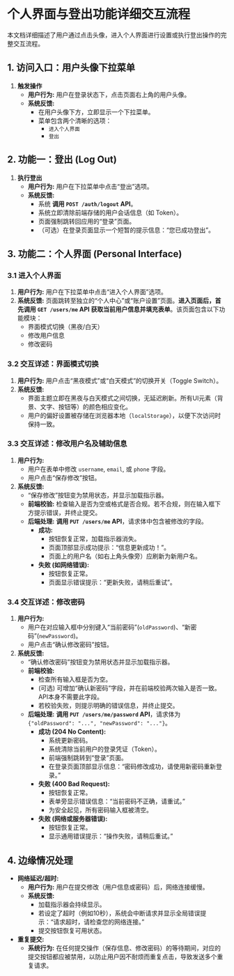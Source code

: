# 个人界面与登出功能详细交互流程

本文档详细描述了用户通过点击头像，进入个人界面进行设置或执行登出操作的完整交互流程。

## 1. 访问入口：用户头像下拉菜单

1.  **触发操作**
    *   **用户行为:** 用户在登录状态下，点击页面右上角的用户头像。
    *   **系统反馈:**
        *   在用户头像下方，立即显示一个下拉菜单。
        *   菜单包含两个清晰的选项：
            *   `进入个人界面`
            *   `登出`

## 2. 功能一：登出 (Log Out)

1.  **执行登出**
    *   **用户行为:** 用户在下拉菜单中点击“登出”选项。
    *   **系统反馈:**
        *   系统 **调用 `POST /auth/logout` API**。
        *   系统立即清除前端存储的用户会话信息（如 Token）。
        *   页面强制跳转回应用的“登录”页面。
        *   （可选）在登录页面显示一个短暂的提示信息：“您已成功登出”。

## 3. 功能二：个人界面 (Personal Interface)

### 3.1 进入个人界面

1.  **用户行为:** 用户在下拉菜单中点击“进入个人界面”选项。
2.  **系统反馈:** 页面跳转至独立的“个人中心”或“账户设置”页面。**进入页面后，首先调用 `GET /users/me` API 获取当前用户信息并填充表单**。该页面包含以下功能模块：
    *   界面模式切换（黑夜/白天）
    *   修改用户信息
    *   修改密码

### 3.2 交互详述：界面模式切换

1.  **用户行为:** 用户点击“黑夜模式”或“白天模式”的切换开关（Toggle Switch）。
2.  **系统反馈:**
    *   界面主题立即在黑夜与白天模式之间切换，无延迟刷新。所有UI元素（背景、文字、按钮等）的颜色相应变化。
    *   用户的偏好设置被存储在浏览器本地（`localStorage`），以便下次访问时保持一致。

### 3.3 交互详述：修改用户名及辅助信息

1.  **用户行为:**
    *   用户在表单中修改 `username`, `email`, 或 `phone` 字段。
    *   用户点击“保存修改”按钮。
2.  **系统反馈:**
    *   “保存修改”按钮变为禁用状态，并显示加载指示器。
    *   **前端校验:** 检查输入是否为空或格式是否合规。若不合规，则在输入框下方提示错误，并终止提交。
    *   **后端处理:** **调用 `PUT /users/me` API**，请求体中包含被修改的字段。
        *   **成功:**
            *   按钮恢复正常，加载指示器消失。
            *   页面顶部显示成功提示：“信息更新成功！”。
            *   页面上的用户名（如右上角头像旁）应刷新为新用户名。
        *   **失败 (如网络错误):**
            *   按钮恢复正常。
            *   页面显示错误提示：“更新失败，请稍后重试”。

### 3.4 交互详述：修改密码

1.  **用户行为:**
    *   用户在对应输入框中分别键入“当前密码”(`oldPassword`)、“新密码”(`newPassword`)。
    *   用户点击“确认修改密码”按钮。
2.  **系统反馈:**
    *   “确认修改密码”按钮变为禁用状态并显示加载指示器。
    *   **前端校验:**
        *   检查所有输入框是否为空。
        *   (可选) 可增加“确认新密码”字段，并在前端校验两次输入是否一致。API本身不需要此字段。
        *   若校验失败，则提示明确的错误信息，并终止提交。
    *   **后端处理:** **调用 `PUT /users/me/password` API**，请求体为 `{"oldPassword": "...", "newPassword": "..."}`。
        *   **成功 (204 No Content):**
            *   系统更新密码。
            *   系统清除当前用户的登录凭证（Token）。
            *   前端强制跳转到“登录”页面。
            *   在登录页面顶部显示信息：“密码修改成功，请使用新密码重新登录。”
        *   **失败 (400 Bad Request):**
            *   按钮恢复正常。
            *   表单旁显示错误信息：“当前密码不正确，请重试。”
            *   为安全起见，所有密码输入框被清空。
        *   **失败 (网络或服务器错误):**
            *   按钮恢复正常。
            *   显示通用错误提示：“操作失败，请稍后重试。”

## 4. 边缘情况处理

*   **网络延迟/超时:**
    *   **用户行为:** 用户在提交修改（用户信息或密码）后，网络连接缓慢。
    *   **系统反馈:**
        *   加载指示器会持续显示。
        *   若设定了超时（例如10秒），系统会中断请求并显示全局错误提示：“请求超时，请检查您的网络连接。”
        *   提交按钮恢复可用状态。
*   **重复提交:**
    *   **系统行为:** 在任何提交操作（保存信息、修改密码）的等待期间，对应的提交按钮都应被禁用，以防止用户因不耐烦而重复点击，导致发送多个重复请求。 
